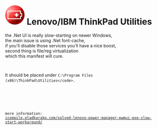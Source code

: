 <h1><img src="resources/icon.png"/> Lenovo/IBM ThinkPad Utilities</h1>


the .Net UI is really slow-starting on newer Windows,<br/>
the main issue is using .Net font-cache,<br/>
if you'll disable those services you'll have a nice boost,<br/>
second thing is file/reg virtualization<br/>
which this manifest will cure.

<br/>

It should be placed under <code>C:\Program Files (x86)\ThinkPad\Utilities\</code>.

<br/>

more information: <a href="http://icompile.eladkarako.com/solved-lenovo-power-manager-pwmui-exe-slow-start-workaround/">icompile.eladkarako.com/solved-lenovo-power-manager-pwmui-exe-slow-start-workaround/</a>

